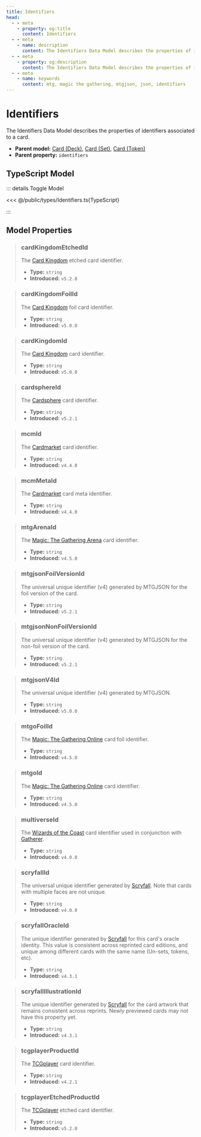 ```yaml
---
title: Identifiers
head:
  - - meta
    - property: og:title
      content: Identifiers
  - - meta
    - name: description
      content: The Identifiers Data Model describes the properties of identifiers associated to a card.
  - - meta
    - property: og:description
      content: The Identifiers Data Model describes the properties of identifiers associated to a card.
  - - meta
    - name: keywords
      content: mtg, magic the gathering, mtgjson, json, identifiers
---
```


# Identifiers

The Identifiers Data Model describes the properties of identifiers associated to a card.

- **Parent model:** [Card (Deck)](/data-models/card-deck/), [Card (Set)](/data-models/card-set/), [Card (Token)](/data-models/card-token/)
- **Parent property:** `identifiers`

## TypeScript Model

::: details Toggle Model

<<< @/public/types/Identifiers.ts{TypeScript}

:::

## Model Properties

> ### cardKingdomEtchedId <Badge type="warning" text="optional" />
>
> The [Card Kingdom](https://www.cardkingdom.com/?partner=mtgjson&utm_source=mtgjson&utm_medium=affiliate&utm_campaign=mtgjson) etched card identifier.
>
> - **Type:** `string`
> - **Introduced:** `v5.2.0`

> ### cardKingdomFoilId <Badge type="warning" text="optional" />
>
> The [Card Kingdom](https://www.cardkingdom.com/?partner=mtgjson&utm_source=mtgjson&utm_medium=affiliate&utm_campaign=mtgjson) foil card identifier.
>
> - **Type:** `string`
> - **Introduced:** `v5.0.0`

> ### cardKingdomId <Badge type="warning" text="optional" />
>
> The [Card Kingdom](https://www.cardkingdom.com/?partner=mtgjson&utm_source=mtgjson&utm_medium=affiliate&utm_campaign=mtgjson) card identifier.
>
> - **Type:** `string`
> - **Introduced:** `v5.0.0`

> ### cardsphereId <Badge type="warning" text="optional" />
>
> The [Cardsphere](https://www.cardsphere.com/) card identifier.
>
> - **Type:** `string`
> - **Introduced:** `v5.2.1`

> ### mcmId <Badge type="warning" text="optional" />
>
> The [Cardmarket](https://www.cardmarket.com/en/Magic?utm_campaign=card_prices&utm_medium=text&utm_source=mtgjson) card identifier.
>
> - **Type:** `string`
> - **Introduced:** `v4.4.0`

> ### mcmMetaId <Badge type="warning" text="optional" />
>
> The [Cardmarket](https://www.cardmarket.com/en/Magic?utm_campaign=card_prices&utm_medium=text&utm_source=mtgjson) card meta identifier.
>
> - **Type:** `string`
> - **Introduced:** `v4.4.0`

> ### mtgArenaId <Badge type="warning" text="optional" />
>
> The [Magic: The Gathering Arena](https://magic.wizards.com/en/mtgarena) card identifier.
>
> - **Type:** `string`
> - **Introduced:** `v4.5.0`

> ### mtgjsonFoilVersionId <Badge type="warning" text="optional" />
>
> The universal unique identifier (v4) generated by MTGJSON for the foil version of the card.
>
> - **Type:** `string`
> - **Introduced:** `v5.2.1`

> ### mtgjsonNonFoilVersionId <Badge type="warning" text="optional" />
>
> The universal unique identifier (v4) generated by MTGJSON for the non-foil version of the card.
>
> - **Type:** `string`
> - **Introduced:** `v5.2.1`

> ### mtgjsonV4Id <Badge type="warning" text="optional" />
>
> The universal unique identifier (v4) generated by MTGJSON.
>
> - **Type:** `string`
> - **Introduced:** `v5.0.0`

> ### mtgoFoilId <Badge type="warning" text="optional" />
>
> The [Magic: The Gathering Online](https://magic.wizards.com/en/mtgo) card foil identifier.
>
> - **Type:** `string`
> - **Introduced:** `v4.5.0`

> ### mtgoId <Badge type="warning" text="optional" />
>
> The [Magic: The Gathering Online](https://magic.wizards.com/en/mtgo) card identifier.
>
> - **Type:** `string`
> - **Introduced:** `v4.5.0`

> ### multiverseId <Badge type="warning" text="optional" />
>
> The [Wizards of the Coast](https://company.wizards.com) card identifier used in conjunction with [Gatherer](https://gatherer.wizards.com).
>
> - **Type:** `string`
> - **Introduced:** `v4.0.0`

> ### scryfallId <Badge type="warning" text="optional" />
>
> The universal unique identifier generated by [Scryfall](https://scryfall.com/). Note that cards with multiple faces are not unique.
>
> - **Type:** `string`
> - **Introduced:** `v4.0.0`

> ### scryfallOracleId <Badge type="warning" text="optional" />
>
> The unique identifier generated by [Scryfall](https://scryfall.com/) for this card's oracle identity. This value is consistent across reprinted card editions, and unique among different cards with the same name (Un-sets, tokens, etc).
>
> - **Type:** `string`
> - **Introduced:** `v4.3.1`

> ### scryfallIllustrationId <Badge type="warning" text="optional" />
>
> The unique identifier generated by [Scryfall](https://scryfall.com/) for the card artwork that remains consistent across reprints. Newly previewed cards may not have this property yet.
>
> - **Type:** `string`
> - **Introduced:** `v4.3.1`

> ### tcgplayerProductId <Badge type="warning" text="optional" />
>
> The [TCGplayer](https://www.tcgplayer.com?partner=mtgjson&utm_campaign=affiliate&utm_medium=mtgjson&utm_source=mtgjson) card identifier.
>
> - **Type:** `string`
> - **Introduced:** `v4.2.1`

> ### tcgplayerEtchedProductId <Badge type="warning" text="optional" />
>
> The [TCGplayer](https://www.tcgplayer.com?partner=mtgjson&utm_campaign=affiliate&utm_medium=mtgjson&utm_source=mtgjson) etched card identifier.
>
> - **Type:** `string`
> - **Introduced:** `v5.2.0`
